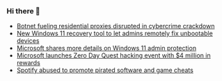 ### Hi there 👋

<!--START_SECTION:feed-->
* [Botnet fueling residential proxies disrupted in cybercrime crackdown](https://www.bleepingcomputer.com/news/security/ngioweb-botnet-fueling-residential-proxies-disrupted-in-cybercrime-crackdown/)
* [New Windows 11 recovery tool to let admins remotely fix unbootable devices](https://www.bleepingcomputer.com/news/microsoft/windows-quick-machine-recovery-lets-admins-remotely-fix-unbootable-devices/)
* [Microsoft shares more details on Windows 11 admin protection](https://www.bleepingcomputer.com/news/microsoft/microsoft-shares-more-details-on-windows-11-admin-protection/)
* [Microsoft launches Zero Day Quest hacking event with $4 million in rewards](https://www.bleepingcomputer.com/news/microsoft/microsoft-launches-zero-day-quest-hacking-event-with-4-million-in-rewards/)
* [Spotify abused to promote pirated software and game cheats](https://www.bleepingcomputer.com/news/security/spotify-abused-to-promote-pirated-software-and-game-cheats/)
<!--END_SECTION:feed-->

<!--
**frankenk/frankenk** is a ✨ _special_ ✨ repository because its `README.md` (this file) appears on your GitHub profile.

Here are some ideas to get you started:

- 🔭 I’m currently working on ...
- 🌱 I’m currently learning ...
- 👯 I’m looking to collaborate on ...
- 🤔 I’m looking for help with ...
- 💬 Ask me about ...
- 📫 How to reach me: ...
- 😄 Pronouns: ...
- ⚡ Fun fact: ...
-->



